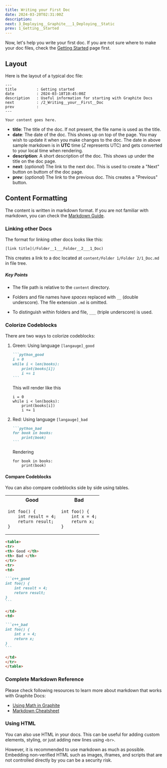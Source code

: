 ```yaml
---
title: Writing your First Doc
date: 2024-03-20T02:31:00Z
description:
next: 3_Deploying__Graphite___1_Deploying__Static
prev: 1_Getting__Started
---
```


Now, let's help you write your first doc. If you are not sure where to make your doc files, check the [Getting Started](/1_Getting__Started) page first.

## Layout

Here is the layout of a typical doc file:

```text
---
title         : Getting started
date          : 2024-03-18T10:45:00Z
description   : Useful information for starting with Graphite Docs
next          : /2_Writing__your__First__Doc
prev          :
---

Your content goes here.
```

-   **title**: The title of the doc. If not present, the file name is used as the title.
-   **date**: The date of the doc. This shows up on top of the page. You may wish to update it when you make changes to the doc. The date in above sample markdown is in **UTC** time (_Z_ represents UTC) and gets converted to your local time when rendering.
-   **description**: A short description of the doc. This shows up under the title on the doc page.
-   **next**: (_optional_) The link to the next doc. This is used to create a "Next" button on buttom of the doc page.
-   **prev**: (_optional_) The link to the previous doc. This creates a "Previous" button.

## Content Formatting

The content is written in markdown format. If you are not familiar with markdown, you can check the [Markdown Guide](https://www.markdownguide.org/).

### Linking other Docs

The format for linking other docs looks like this:

```text
[link title](/Folder__1___Folder__2___1_Doc)
```

This creates a link to a doc located at `content/Folder 1/Folder 2/1_Doc.md` in file tree.

##### Key Points

-   The file path is relative to the `content` directory.

-   Folders and file names have _spaces_ replaced with `__` (double underscore). The file extension `.md` is omitted.
-   To distinguish within folders and file, `___` (triple underscore) is used.

### Colorize Codeblocks

There are two ways to colorize codeblocks:

1. Green: Using language `[langauge]_good`

    ````markdown
    ```python_good
    i = 0
    while i < len(books):
        print(books[i])
        i += 1
    ```
    ````

    This will render like this

    ```python_good
    i = 0
    while i < len(books):
        print(books[i])
        i += 1
    ```

2. Red: Using language `[langauge]_bad`

    ````markdown
    ```python_bad
    for book in books:
        print(book)
    ```
    ````

    Rendering

    ```python_bad
    for book in books:
        print(book)
    ```

#### Compare Codeblocks

You can also compare codeblocks side by side using tables.

<table>
<tr>
<th> Good </th>
<th> Bad </th>
</tr>
<tr>
<td>

```c++_good
int foo() {
    int result = 4;
    return result;
}
```

</td>
<td>

```c++_bad
int foo() {
    int x = 4;
    return x;
}
```

</td>
</tr>
</table>

````markdown
<table>
<tr>
<th> Good </th>
<th> Bad </th>
</tr>
<tr>
<td>

```c++_good
int foo() {
    int result = 4;
    return result;
}
```

</td>
<td>

```c++_bad
int foo() {
    int x = 4;
    return x;
}
```

</td>
</tr>
</table>
````

### Complete Markdown Reference

Please check following resources to learn more about markdown that works with Graphite Docs:

-   [Using Math in Graphite](/4_Markdown___4_Using__Math__in__Graphite)
-   [Markdown Cheatsheet](/4_Markdown___5_Markdown__Cheatsheet)

### Using HTML

You can also use HTML in your docs. This can be useful for adding custom elements, styling, or just adding new lines using `<br>`.

However, it is recommended to use markdown as much as possible. Embedding non-verified HTML such as images, iframes, and scripts that are not controlled directly by you can be a security risk.
